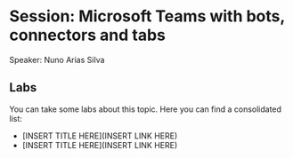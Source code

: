 # Session: Microsoft Teams with bots, connectors and tabs
Speaker: Nuno Arias Silva


## Labs
You can take some labs about this topic. Here you can find a consolidated list:
* [INSERT TITLE HERE](INSERT LINK HERE)
* [INSERT TITLE HERE](INSERT LINK HERE)